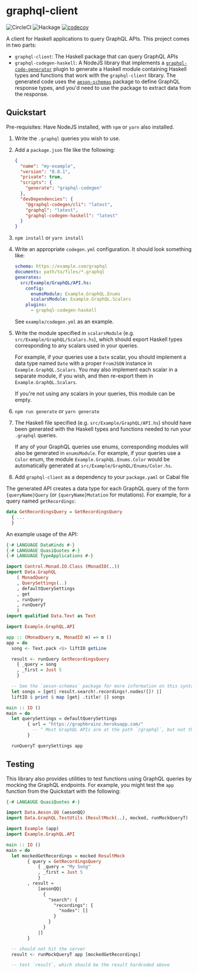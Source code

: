 # graphql-client

![CircleCI](https://img.shields.io/circleci/build/github/LeapYear/graphql-client)
![Hackage](https://img.shields.io/hackage/v/graphql-client)
[![codecov](https://codecov.io/gh/LeapYear/graphql-client/branch/master/graph/badge.svg?token=WIOxotqPTN)](https://codecov.io/gh/LeapYear/graphql-client)

A client for Haskell applications to query GraphQL APIs. This project comes in
two parts:

* `graphql-client`: The Haskell package that can query GraphQL APIs
* `graphql-codegen-haskell`: A NodeJS library that implements a
  [`graphql-code-generator`](https://graphql-code-generator.com/) plugin to
  generate a Haskell module containing Haskell types and functions that work
  with the `graphql-client` library. The generated code uses the [`aeson-schemas`](http://hackage.haskell.org/package/aeson-schemas) package to define GraphQL response types, and you'd need to use the package to extract data from the response.

## Quickstart

Pre-requisites: Have NodeJS installed, with `npm` or `yarn` also installed.

1. Write the `.graphql` queries you wish to use.

1. Add a `package.json` file like the following:

    ```json
    {
      "name": "my-example",
      "version": "0.0.1",
      "private": true,
      "scripts": {
        "generate": "graphql-codegen"
      },
      "devDependencies": {
        "@graphql-codegen/cli": "latest",
        "graphql": "latest",
        "graphql-codegen-haskell": "latest"
      }
    }
    ```

1. `npm install` or `yarn install`

1. Write an appropriate `codegen.yml` configuration. It should look something like:

    ```yaml
    schema: https://example.com/graphql
    documents: path/to/files/*.graphql
    generates:
      src/Example/GraphQL/API.hs:
        config:
          enumsModule: Example.GraphQL.Enums
          scalarsModule: Example.GraphQL.Scalars
        plugins:
          - graphql-codegen-haskell
    ```

    See `example/codegen.yml` as an example.

1. Write the module specified in `scalarsModule` (e.g.
   `src/Example/GraphQL/Scalars.hs`), which should export Haskell types
   corresponding to any scalars used in your queries.

   For example, if your queries use a `Date` scalar, you should implement a
   data type named `Date` with a proper `FromJSON` instance in
   `Example.GraphQL.Scalars`. You may also implement each scalar in a separate
   module, if you wish, and then re-export them in `Example.GraphQL.Scalars`.

   If you're not using any scalars in your queries, this module can be empty.

1. `npm run generate` or `yarn generate`

1. The Haskell file specified (e.g. `src/Example/GraphQL/API.hs`) should have
   been generated with the Haskell types and functions needed to run your
   `.graphql` queries.

   If any of your GraphQL queries use enums, corresponding modules will also be
   generated in `enumsModule`. For example, if your queries use a `Color` enum,
   the module `Example.GraphQL.Enums.Color` would be automatically generated at
   `src/Example/GraphQL/Enums/Color.hs`.

1. Add `graphql-client` as a dependency to your `package.yaml` or Cabal file

The generated API creates a data type for each GraphQL query of the form
`{queryName}Query` (or `{queryName}Mutation` for mutations). For example,
for a query named `getRecordings`:

```haskell
data GetRecordingsQuery = GetRecordingsQuery
  { ...
  }
```

An example usage of the API:

```haskell
{-# LANGUAGE DataKinds #-}
{-# LANGUAGE QuasiQuotes #-}
{-# LANGUAGE TypeApplications #-}

import Control.Monad.IO.Class (MonadIO(..))
import Data.GraphQL
    ( MonadQuery
    , QuerySettings(..)
    , defaultQuerySettings
    , get
    , runQuery
    , runQueryT
    )
import qualified Data.Text as Text

import Example.GraphQL.API

app :: (MonadQuery m, MonadIO m) => m ()
app = do
  song <- Text.pack <$> liftIO getLine

  result <- runQuery GetRecordingsQuery
    { _query = song
    , _first = Just 5
    }

  -- See the `aeson-schemas` package for more information on this syntax
  let songs = [get| result.search!.recordings!.nodes![]! |]
  liftIO $ print $ map [get| .title! |] songs

main :: IO ()
main = do
  let querySettings = defaultQuerySettings
        { url = "https://graphbrainz.herokuapp.com/"
          -- ^ Most GraphQL APIs are at the path `/graphql`, but not this one
        }

  runQueryT querySettings app
```

## Testing

This library also provides utilities to test functions using GraphQL queries by
mocking the GraphQL endpoints. For example, you might test the `app` function
from the Quickstart with the following:

```haskell
{-# LANGAUGE QuasiQuotes #-}

import Data.Aeson.QQ (aesonQQ)
import Data.GraphQL.TestUtils (ResultMock(..), mocked, runMockQueryT)

import Example (app)
import Example.GraphQL.API

main :: IO ()
main = do
  let mockedGetRecordings = mocked ResultMock
        { query = GetRecordingsQuery
            { _query = "My Song"
            , _first = Just 5
            }
        , result =
            [aesonQQ|
              {
                "search": {
                  "recordings": {
                    "nodes": []
                  }
                }
              }
            |]
        }

  -- should not hit the server
  result <- runMockQueryT app [mockedGetRecordings]

  -- test `result`, which should be the result hardcoded above
```
